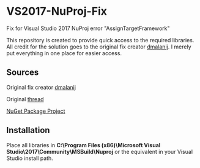 # VS2017-NuProj-Fix
Fix for Visual Studio 2017 NuProj error "AssignTargetFramework"

This repository is created to provide quick access to the required libraries. All credit for the solution goes to the original fix creator [dmalanij](https://github.com/dmalanij). I merely put everything in one place for easier access.

## Sources
Original fix creator [dmalanij](https://github.com/dmalanij)

Original [thread](https://github.com/nuproj/nuproj/issues/297)  

[NuGet Package Project](https://marketplace.visualstudio.com/items?itemName=NuProjTeam.NuGetPackageProject) 

## Installation
Place all libraries in **C:\Program Files (x86)\Microsoft Visual Studio\2017\Community\MSBuild\Nuproj** or the equivalent in your Visual Studio install path.

